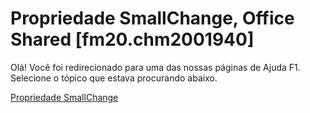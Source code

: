 
# Propriedade SmallChange, Office Shared [fm20.chm2001940]

Olá! Você foi redirecionado para uma das nossas páginas de Ajuda F1. Selecione o tópico que estava procurando abaixo.

[Propriedade SmallChange](http://msdn.microsoft.com/library/ebe0c130-8c96-77f2-709e-32f8b6d720b5%28Office.15%29.aspx)
